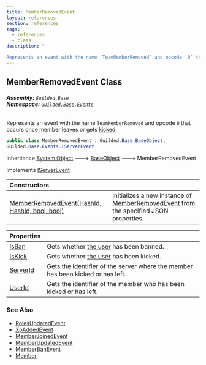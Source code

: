 ```yaml
---
title: MemberRemovedEvent
layout: references
section: references
tags:
  - references
  - class
description: "

Represents an event with the name `TeamMemberRemoved` and opcode `0` that occurs once member leaves or gets [kicked](MemberRemovedEvent.IsKick 'Guilded.Base.Events.MemberRemovedEvent.IsKick')."
---
```


## MemberRemovedEvent Class
###### **Assembly:** `Guilded.Base`<br/>**Namespace:** [`Guilded.Base.Events`](Guilded.Base.Events 'Guilded.Base.Events')

Represents an event with the name `TeamMemberRemoved` and opcode `0` that occurs once member leaves or gets [kicked](MemberRemovedEvent.IsKick 'Guilded.Base.Events.MemberRemovedEvent.IsKick').

```csharp
public class MemberRemovedEvent : Guilded.Base.BaseObject,
Guilded.Base.Events.IServerEvent
```

Inheritance [System.Object](https://docs.microsoft.com/en-us/dotnet/api/System.Object 'System.Object') &#129106; [BaseObject](BaseObject 'Guilded.Base.BaseObject') &#129106; MemberRemovedEvent

Implements [IServerEvent](IServerEvent 'Guilded.Base.Events.IServerEvent')

| Constructors | |
| :--- | :--- |
| [MemberRemovedEvent(HashId, HashId, bool, bool)](MemberRemovedEvent.MemberRemovedEvent(HashId,HashId,bool,bool) 'Guilded.Base.Events.MemberRemovedEvent.MemberRemovedEvent(Guilded.Base.HashId, Guilded.Base.HashId, bool, bool)') | Initializes a new instance of [MemberRemovedEvent](MemberRemovedEvent 'Guilded.Base.Events.MemberRemovedEvent') from the specified JSON properties. |

| Properties | |
| :--- | :--- |
| [IsBan](MemberRemovedEvent.IsBan 'Guilded.Base.Events.MemberRemovedEvent.IsBan') | Gets whether [the user](User 'Guilded.Base.Users.User') has been banned. |
| [IsKick](MemberRemovedEvent.IsKick 'Guilded.Base.Events.MemberRemovedEvent.IsKick') | Gets whether [the user](User 'Guilded.Base.Users.User') has been kicked. |
| [ServerId](MemberRemovedEvent.ServerId 'Guilded.Base.Events.MemberRemovedEvent.ServerId') | Gets the identifier of the server where the member has been kicked or has left. |
| [UserId](MemberRemovedEvent.UserId 'Guilded.Base.Events.MemberRemovedEvent.UserId') | Gets the identifier of the member who has been kicked or has left. |

### See Also
- [RolesUpdatedEvent](RolesUpdatedEvent 'Guilded.Base.Events.RolesUpdatedEvent')
- [XpAddedEvent](XpAddedEvent 'Guilded.Base.Events.XpAddedEvent')
- [MemberJoinedEvent](MemberJoinedEvent 'Guilded.Base.Events.MemberJoinedEvent')
- [MemberUpdatedEvent](MemberUpdatedEvent 'Guilded.Base.Events.MemberUpdatedEvent')
- [MemberBanEvent](MemberBanEvent 'Guilded.Base.Events.MemberBanEvent')
- [Member](Member 'Guilded.Base.Servers.Member')